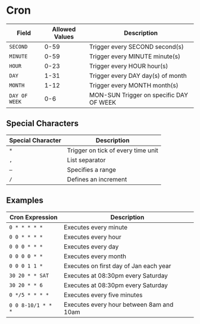 # Cron

| Field | Allowed Values | Description |
|---|---|---|
| `SECOND` | 0-59 | Trigger every SECOND second(s) |
| `MINUTE` | 0-59 | Trigger every MINUTE minute(s) |
| `HOUR` | 0-23 | Trigger every HOUR hour(s) |
| `DAY` | 1-31 | Trigger every DAY day(s) of month |
| `MONTH` | 1-12 | Trigger every MONTH month(s) |
| `DAY OF WEEK` | 0-6 | MON-SUN Trigger on specific DAY OF WEEK |

## Special Characters

| Special Character | Description |
| --- | --- |
| `*` | Trigger on tick of every time unit |
| `,` | List separator |
| `–` | Specifies a range |
| `/` | Defines an increment |

## Examples

| Cron Expression | Description |
| --- | --- |
| `0 * * * * *` | Executes every minute |
| `0 0 * * * *` | Executes every hour |
| `0 0 0 * * *` | Executes every day |
| `0 0 0 0 * *` | Executes every month |
| `0 0 0 1 1 *` | Executes on first day of Jan each year |
| `30 20 * * SAT` | Executes at 08:30pm every Saturday |
| `30 20 * * 6` | Executes at 08:30pm every Saturday |
| `0 */5 * * * *` | Executes every five minutes |
| `0 0 8-10/1 * * *` | Executes every hour between 8am and 10am |